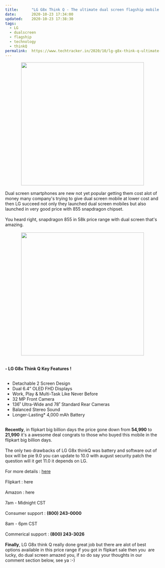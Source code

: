 ```yaml
---
title:		"LG G8x Think Q - The ultimate dual screen flagship mobile  !"
date:		2020-10-23 17:34:00
updated:	2020-10-23 17:38:30
tags: 
  - LG
  - dualscreen
  - flagship
  - technology
  - thinkQ	
permalink:	https://www.techtracker.in/2020/10/lg-g8x-think-q-ultimate-dual-screen.html
---
```


<div><div class="separator" style="clear: both; text-align: center;">
  <a href="https://lh3.googleusercontent.com/-xkCq5ZMm1u8/X5LGwX04NEI/AAAAAAAAB5w/zYMBerczVQwuYod31yViVFnKcSODggzBACLcBGAsYHQ/s1600/1603454653339535-0.png" imageanchor="1" style="margin-left: 1em; margin-right: 1em;">
    <img border="0" src="https://lh3.googleusercontent.com/-xkCq5ZMm1u8/X5LGwX04NEI/AAAAAAAAB5w/zYMBerczVQwuYod31yViVFnKcSODggzBACLcBGAsYHQ/s1600/1603454653339535-0.png" width="400">
  </a>
</div></div><div><br></div>Dual screen smartphones are new not yet popular getting them cost alot of money many company's trying to give dual screen mobile at lower cost and then LG succeed not only they launched dual screen mobiles but also launched in very good price with 855 snapdragon chipset.<div><br></div><div>You heard right, snapdragon 855 in 58k price range with dual screen that's amazing.</div><div><br></div><div><div class="separator" style="clear: both; text-align: center;">
  <a href="https://lh3.googleusercontent.com/-CuLSO2rklFU/X5LGvZwAShI/AAAAAAAAB5s/07RPn-9MxR8yCNsnqK8vy3XMBfw0q2MpQCLcBGAsYHQ/s1600/1603454648568889-1.png" imageanchor="1" style="margin-left: 1em; margin-right: 1em;">
    <img border="0" src="https://lh3.googleusercontent.com/-CuLSO2rklFU/X5LGvZwAShI/AAAAAAAAB5s/07RPn-9MxR8yCNsnqK8vy3XMBfw0q2MpQCLcBGAsYHQ/s1600/1603454648568889-1.png" width="400">
  </a>
</div><br></div><div><br></div><div><b>- LG G8x Think Q Key Features !</b></div><div><br></div><div><ul class="feature-list"><li>Detachable 2 Screen Design</li><li>Dual 6.4” OLED FHD Displays</li><li>Work, Play &amp; Multi-Task Like Never Before</li><li>32 MP Front Camera</li><li>136˚ Ultra-Wide and 78˚ Standard Rear Cameras</li><li>Balanced Stereo Sound</li><li>Longer-Lasting* 4,000 mAh Battery</li></ul></div><div><br></div><div><b>Recently</b>, in flipkart big billion days the price gone down from <b>54,990</b> to <b>21,990</b> it's a awesome deal congrats to those who buyed this mobile in the flipkart big billion days.</div><div><br></div><div>The only two drawbacks of LG G8x thinkQ was battery and software out of box will be pie 9.0 you can update to 10.0 with august security patch the question will it get 11.0 it depends on LG.</div><div><br></div><div>For more details : <a href="https://www.lg.com/us/mobile-phones/g8x-thinq-dual-screen">here</a></div><div><br></div><div>Flipkart : here</div><div><br></div><div>Amazon : here</div><div><br></div><div>7am - Midnight CST<br></div><div><br></div><div>Consumer support : <b>(800) 243-0000</b>&nbsp;</div><div><br></div><div>8am - 6pm CST<br></div><div><br></div><div>Commerical support : <b>(800) 243-3026</b></div><div><br></div><div><b>Finally</b>, LG G8x think Q really done great job but there are alot of best options available in this price range if you got in flipkart sale then you&nbsp; are lucky, do dual screen amazed you, if so do say your thoughts in our comment section below, see ya :-)</div><div><br></div><div><br></div>
<!-- no comments on this post -->